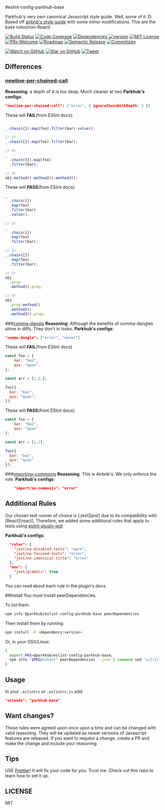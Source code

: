 #eslint-config-parkhub-base

Parkhub's very own canonical Javascript style guide. Well, some of it :D. Based off [airbnb's style guide][airbnb-base-style-guide] with some minor modifications.
This are the base rules(non-React)

[![Build Status][build-badge]][build]
[![Code Coverage][coverage-badge]][coverage]
[![Dependencies][dependencyci-badge]][dependencyci]
[![version][version-badge]][package]
[![MIT License][license-badge]][LICENSE]
[![PRs Welcome][prs-badge]][prs]
[![Roadmap][roadmap-badge]][roadmap]
[![Semantic Release][semantic-release-badge]][sem-release-badge]
[![Commitizen][commitizen-friendly-badge]][comm-friendly-badge]


[![Watch on GitHub][github-watch-badge]][github-watch]
[![Star on GitHub][github-star-badge]][github-star]
[![Tweet][twitter-badge]][twitter]

## Differences
### [newline-per-chained-call][nlpcc]
**Reasoning**: a depth of 4 is too deep. Much cleaner at two
**Parkhub's configs**:
```json
"newline-per-chained-call": ["error", { ignoreChainWithDepth: 2 }]
```

These will **FAIL**(from ESlint docs):

```javascript

_.chain({}).map(foo).filter(bar).value();

// Or
_.chain({}).map(foo).filter(bar);

// Or
_
  .chain({}).map(foo)
  .filter(bar);

// Or
obj.method().method2().method3();
```

These will **PASS**(from ESlint docs):
```javascript
_
  .chain({})
  .map(foo)
  .filter(bar)
  .value();

// Or
_
  .chain({})
  .map(foo)
  .filter(bar);

// Or
_.chain({})
  .map(foo)
  .filter(bar);

// Or
obj
  .prop
  .method().prop;

// Or
obj
  .prop.method()
  .method2()
  .method3().prop;
```

###[comma-dangle][cd]
**Reasoning**: Although the benefits of comma-dangles shine in diffs. They don't in looks.
**Parkhub's configs**:
```json
"comma-dangle": ["error", "never"]
```
These will **FAIL**(from ESlint docs)
```javascript
const foo = {
    bar: "baz",
    qux: "quux",
};

const arr = [1,2,];

foo({
  bar: "baz",
  qux: "quux",
});
```

These will **PASS**(from ESlint docs):
```javascript
const foo = {
    bar: "baz",
    qux: "quux"
};

const arr = [1,2];

foo({
  bar: "baz",
  qux: "quux"
});
```

###[import/no-commonjs][inc]
**Reasoning**:  This is Airbnb's. We only enforce the rule.
**Parkhub's configs**:
```json
    "import/no-commonjs": "error"
```

## Additional Rules
Our chosen test runner of choice is [Jest][jest] due to its compatibility with [React][react]. Therefore, we added some additional rules that apply to tests using [eslint-plugin-jest][epj]

**Parkhub's configs**:
```json
  "rules": {
    "jest/no-disabled-tests": "warn",
    "jest/no-focused-tests": "error",
    "jest/no-identical-title": "error"
  },
  "env": {
    "jest/globals": true
  }
```

You can read about each rule in the plugin's docs.

##Install
You must install peerDependencies.

To list them:
```bash
npm info @parkhub/eslint-config-parkhub-base peerDependencies
```

Then install them by running:
```bash
npm install -D <dependency:version>
```

Or, in your OSX/Linux:
```bash
(
  export PKG=@parkhub/eslint-config-parkhub-base;
  npm info "$PKG@latest" peerDependencies --json | command sed 's/[\{\},]//g ; s/: /@/g' | xargs npm install -D "$PKG@latest"
)
```

## Usage
In your ```.eslintrc``` or ```.eslintrc.js``` add:
```json
"extends": "parkhub-base"
```

## Want changes?
These rules were agreed upon once upon a time and can be changed with valid reasoning. They will be updated as newer versions of Javascript features are released. If you want to request a change, create a PR and make the change and include your reasoning.

## Tips
USE [Prettier][prettier]! It will fix your code for you. Trust me. Check out this repo to learn how to set it up.


## LICENSE

MIT

[airbnb-base-style-guide]: https://github.com/airbnb/javascript
[prettier]: https://github.com/prettier/prettier-eslint-cli
[nlpcc]: https://eslint.org/docs/rules/newline-per-chained-call
[inc]: https://github.com/benmosher/eslint-plugin-import/blob/HEAD/docs/rules/no-commonjs.md
[cd]: https://eslint.org/docs/rules/comma-dangle
[epj]: https://www.npmjs.com/package/@parkhub/eslint-plugin-jest
[semantic-release-badge]: https://img.shields.io/badge/%20%20%F0%9F%93%A6%F0%9F%9A%80-semantic--release-e10079.svg
[sem-release-badge]: https://github.com/semantic-release/semantic-release
[build-badge]:  https://g.codefresh.io/api/badges/build?repoOwner=parkhub&repoName=eslint-config-parkhub-base&branch=master&pipelineName=eslint-config-parkhub-base&accountName=loganbfisher&type=cf-1
[build]:  https://g.codefresh.io/repositories/parkhub/eslint-config-parkhub-base/builds?filter=trigger:build;branch:master;service:59821c960ae1710001fef83c~eslint-config-parkhub-base
[coverage-badge]: https://img.shields.io/codecov/c/github/parkhub/eslint-config-parkhub-base.svg?style=flat-square
[coverage]: https://codecov.io/gh/parkhub/eslint-config-parkhub-base
[dependencyci-badge]: https://dependencyci.com/github/parkhub/eslint-config-parkhub-base/badge?style=flat-square
[dependencyci]: https://dependencyci.com/github/parkhub/eslint-config-parkhub-base
[version-badge]: https://img.shields.io/npm/v/@parkhub/eslint-config-parkhub-base.svg?style=flat-square
[package]: https://www.npmjs.com/package/@parkhub/eslint-config-parkhub-base
[license-badge]: https://img.shields.io/npm/l/@parkhub/eslint-config-parkhub-base.svg?style=flat-square
[license]: https://github.com/parkhub/eslint-config-parkhub-base/blob/master/LICENSE
[prs-badge]: https://img.shields.io/badge/PRs-welcome-brightgreen.svg?style=flat-square
[prs]: http://makeapullrequest.com
[roadmap-badge]: https://img.shields.io/badge/%F0%9F%93%94-roadmap-CD9523.svg?style=flat-square
[roadmap]: https://github.com/parkhub/eslint-config-parkhub-base/blob/master/ROADMAP.md
[github-watch-badge]: https://img.shields.io/github/watchers/parkhub/eslint-config-parkhub-base.svg?style=social
[github-watch]: https://github.com/parkhub/eslint-config-parkhub-base/watchers
[github-star-badge]: https://img.shields.io/github/stars/parkhub/eslint-config-parkhub-base.svg?style=social
[github-star]: https://github.com/parkhub/eslint-config-parkhub-base/stargazers
[twitter]: https://twitter.com/intent/tweet?text=Check%20out%20prettier-eslint-cli!%20https://github.com/parkhub/eslint-config-parkhub-base%20%F0%9F%91%8D
[twitter-badge]: https://img.shields.io/twitter/url/https/github.com/parkhub/eslint-config-parkhub-base.svg?style=social
[semantic-release]: https://github.com/semantic-release/semantic-release
[commitizen-friendly-badge]: https://img.shields.io/badge/commitizen-friendly-brightgreen.svg
[comm-friendly-badge]: http://commitizen.github.io/cz-cli/



